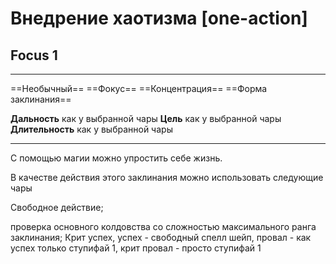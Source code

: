 # Внедрение хаотизма [one-action]
## Focus 1

---

==Необычный== ==Фокус== ==Концентрация== ==Форма заклинания==

**Дальность** как у выбранной чары
**Цель** как у выбранной чары
**Длительность** как у выбранной чары

---
С помощью магии можно упростить себе жизнь.

В качестве действия этого заклинания можно использовать следующие чары



 Свободное действие; 
 
 проверка основного колдовства со сложностью максимального ранга заклинания; 
 Крит успех, успех - свободный спелл шейп, 
 провал - как успех только ступифай 1, 
 крит провал - просто ступифай 1